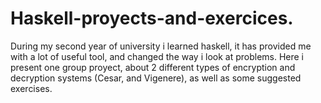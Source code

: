 # Haskell-proyects-and-exercices.
During my second year of university i learned haskell, it has provided me with a lot of useful tool, and changed the way i look at problems. 
Here i present one group proyect, about 2 different types of encryption and decryption systems (Cesar, and Vigenere), as well as some suggested exercises.

